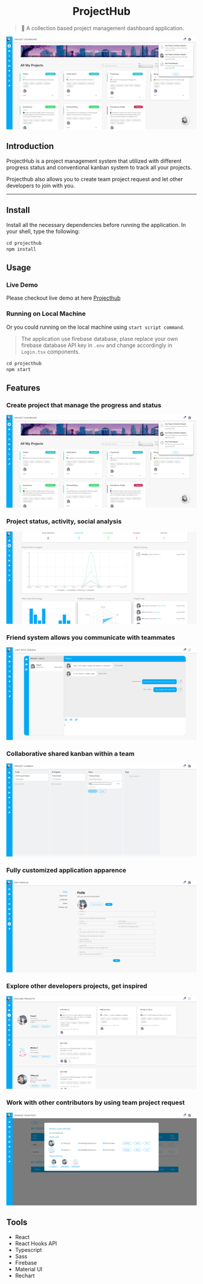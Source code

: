 <p align="center">
<img src="https://firebasestorage.googleapis.com/v0/b/pinboard-25.appspot.com/o/logo.png?alt=media&token=aad8d509-1bd6-4092-afb6-72325dc32ac7" alt="" width="100">
</p>
<h1 align="center">ProjectHub</h1>

> 🔖 A collection based project management dashboard application.

<img src="./src/assets/preview/home.png" alt="" />

## Introduction

ProjectHub is a project management system that utilized with different progress status and conventional kanban system to track all your projects.

Projecthub also allows you to create team project request and let other developers to join with you.

---

## Install

Install all the necessary dependencies before running the application. In your shell, type the following:

```shell
cd projecthub
npm install
```

## Usage

### Live Demo

Please checkout live demo at here [Projecthub](https://projecthub-yang.web.app/)

### Running on Local Machine

Or you could running on the local machine using `start script command`.

> The application use firebase database, plase replace your own firebase database API key in `.env` and change accordingly in `Login.tsx` components.

```shell
cd projecthub
npm start
```

## Features

### Create project that manage the progress and status

<img src="./src/assets/preview/home.png" alt=""/>

### Project status, activity, social analysis

<img src="./src/assets/preview/status.png" alt=""/>

### Friend system allows you communicate with teammates

<img src="./src/assets/preview/friend.png" alt=""/>

### Collaborative shared kanban within a team

<img src="./src/assets/preview/kanban.png" alt=""/>

### Fully customized application apparence

<img src="./src/assets/preview/profile.png" alt=""/>

### Explore other developers projects, get inspired

<img src="./src/assets/preview/explore.png" alt=""/>

### Work with other contributors by using team project request

<img src="./src/assets/preview/group.png" alt=""/>

## Tools

- React
- React Hooks API
- Typescript
- Sass
- Firebase
- Material UI
- Rechart
